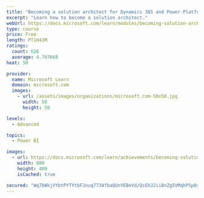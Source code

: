 ```yaml
---
title: "Becoming a solution architect for Dynamics 365 and Power Platform"
excerpt: "Learn how to become a solution architect."
webUrl: https://docs.microsoft.com/learn/modules/becoming-solution-architect/
type: course
price: Free
length: PT1H43M
ratings:
  count: 626
  average: 4.707668
heat: 50

provider:
  name: Microsoft Learn
  domain: microsoft.com
  images:
    - url: /assets/images/organizations/microsoft.com-50x50.jpg
      width: 50
      height: 50

levels:
  - Advanced

topics:
  - Power BI

images:
  - url: https://docs.microsoft.com/learn/achievements/becoming-solution-architect-social.png
    width: 800
    height: 400
    isCached: true

secured: "Wq7bWkjVYbtPYTYtbFJnuq7734fbaQUnYEBeVd/QcEhJ2ii8nZg5VMqhP5p8ygc0cxuKH+hElZwXnl98IrBcgEcjrDz+PnST3sNNeAE83W2JnMvanwF94yrb4sIKsuw1bRBiAb/o2Uk3Z0gxmjaZr/oRLUo572WcMzvxQXCjhGiSQf0Xah2btxtryA2dtr66NCGsadplVNZdpIPV0QbuY5jngS2AiosahIYwkx7fSCNdckOFL8Q5KItVkzoPhaKUTw2Eg94D1ifITAdMXc/Ett4b2i5uTLyGyt6hkYh3Bv6qmEkNK+Yp+N9uZiFSo5e9tXuqfcO9YQQjIhtvgcEqI6u0MBgRfCC+V8JiBOzdAh1++Du8lAIUuuw7ReGrSrbXtzT+ebp2leLsKQnhb/dhnDNfSAAX+5pVK4E0TDTtPZY=;r3KMOp9RMZAG8+syXBxaGQ=="
---
```



